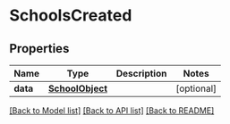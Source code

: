 # SchoolsCreated

## Properties
Name | Type | Description | Notes
------------ | ------------- | ------------- | -------------
**data** | [**SchoolObject**](SchoolObject.md) |  | [optional] 

[[Back to Model list]](../README.md#documentation-for-models) [[Back to API list]](../README.md#documentation-for-api-endpoints) [[Back to README]](../README.md)


